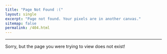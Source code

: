 ```yaml
---
title: "Page Not Found :("
layout: single
excerpt: "Page not found. Your pixels are in another canvas."
sitemap: false
permalink: /404.html
---
```


<hr>
Sorry, but the page you were trying to view does not exist!

<script type="text/javascript">
  var GOOG_FIXURL_LANG = 'en';
  var GOOG_FIXURL_SITE = '{{ site.url }}'
</script>
<script type="text/javascript"
  src="//linkhelp.clients.google.com/tbproxy/lh/wm/fixurl.js">
</script>
